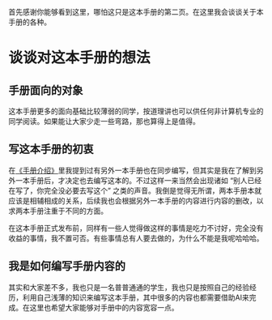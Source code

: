 首先感谢你能够看到这里，哪怕这只是这本手册的第二页。在这里我会谈谈关于本手册的各种。

# 谈谈对这本手册的想法

## 手册面向的对象

这本手册更多的面向基础比较薄弱的同学，按道理讲也可以供任何非计算机专业的同学阅读。如果能让大家少走一些弯路，那也算得上是值得。

## 写这本手册的初衷

在[《手册介绍》](/README.md)里我提到过有另外一本手册也在同步编写，但其实是我在了解到另外一本手册后，才决定也去编写这本的。不过这样一来当然会出现诸如 “别人已经在写了，你完全没必要去写这个” 之类的声音。我倒是觉得无所谓，两本手册本就应该是相辅相成的关系，后续我也会根据另外一本手册的内容进行内容的删改，以求两本手册注重于不同的方面。

在这本手册正式发布前，同样有一些人觉得做这样的事情是吃力不讨好，完全没有收益的事情，我不置可否。有些事情总有人要去做的，为什么不能是我呢哈哈哈。

## 我是如何编写手册内容的

其实和大家差不多，我也只是一名普普通通的学生，我也只是按照自己的经验经历，利用自己浅薄的知识来编写这本手册，其中很多的内容也都需要借助AI来完成。在这里也希望大家能够对手册中的内容宽容一点。